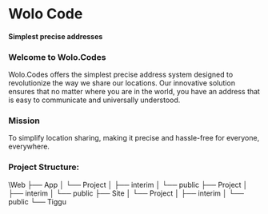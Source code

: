 # Wolo Code
#### Simplest precise addresses

### Welcome to Wolo.Codes

Wolo.Codes offers the simplest precise address system designed to revolutionize the way we share our locations. Our innovative solution ensures that no matter where you are in the world, you have an address that is easy to communicate and universally understood.

### Mission
To simplify location sharing, making it precise and hassle-free for everyone, everywhere.

### Project Structure:

\Web
├── App
│   └── Project
│       ├── interim
│       └── public
├── Project
│   ├── interim
│   └── public
├── Site
│   └── Project
│       ├── interim
│       └── public
└── Tiggu
